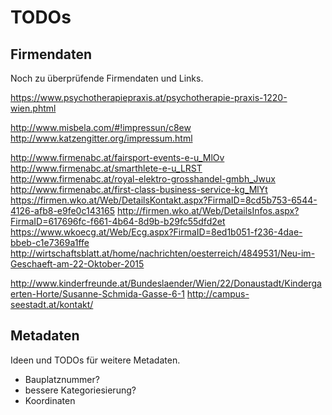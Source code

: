 # TODOs

## Firmendaten
Noch zu überprüfende Firmendaten und Links.

https://www.psychotherapiepraxis.at/psychotherapie-praxis-1220-wien.phtml

http://www.misbela.com/#!impressun/c8ew
http://www.katzengitter.org/impressum.html

http://www.firmenabc.at/fairsport-events-e-u_MlOv
http://www.firmenabc.at/smarthlete-e-u_LRST
http://www.firmenabc.at/royal-elektro-grosshandel-gmbh_Jwux
http://www.firmenabc.at/first-class-business-service-kg_MlYt
https://firmen.wko.at/Web/DetailsKontakt.aspx?FirmaID=8cd5b753-6544-4126-afb8-e9fe0c143165
http://firmen.wko.at/Web/DetailsInfos.aspx?FirmaID=617696fc-f661-4b64-8d9b-b29fc55dfd2et
https://www.wkoecg.at/Web/Ecg.aspx?FirmaID=8ed1b051-f236-4dae-bbeb-c1e7369a1ffe
http://wirtschaftsblatt.at/home/nachrichten/oesterreich/4849531/Neu-im-Geschaeft-am-22-Oktober-2015

http://www.kinderfreunde.at/Bundeslaender/Wien/22/Donaustadt/Kindergaerten-Horte/Susanne-Schmida-Gasse-6-1
http://campus-seestadt.at/kontakt/

## Metadaten
Ideen und TODOs für weitere Metadaten.

- Bauplatznummer?
- bessere Kategoriesierung?
- Koordinaten
